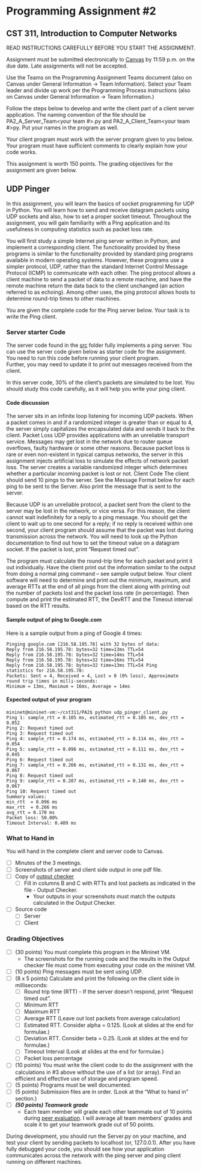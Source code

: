 # Programming Assignment #2
## CST 311, Introduction to Computer Networks

READ INSTRUCTIONS CAREFULLY BEFORE YOU START THE ASSIGNMENT.

Assignment must be submitted electronically to [Canvas](https://csumb.instructure.com/) by 11:59 p.m. on the due date.
Late assignments will not be accepted.

Use the Teams on the Programming Assignment Teams document (also on Canvas under General Information → Team Information).
Select your Team leader and divide up work per the Programming Process instructions (also on Canvas under General Information → Team Information.)

Follow the steps below to develop and write the client part of a client server application. 
The naming convention of the file should be PA2_A_Server_Team<your team #>.py and PA2_A_Client_Team<your team #>py. 
Put your names in the program as well. 

Your client program must work with the server program given to you below. 
Your program must have sufficient comments to clearly explain how your code works.

This assignment is worth 150 points. The grading objectives for the assignment are given below.


## UDP Pinger

In this assignment, you will learn the basics of socket programming for UDP in Python. 
You will learn how to send and receive datagram packets using UDP sockets and also, how to set a proper socket timeout.
Throughout the assignment, you will gain familiarity with a Ping application and its usefulness in computing statistics such as packet loss rate.

You will first study a simple Internet ping server written in Python, and implement a corresponding client. 
The functionality provided by these programs is similar to the functionality provided by standard ping programs available in modern operating systems. 
However, these programs use a simpler protocol, UDP, rather than the standard Internet Control Message Protocol (ICMP) to communicate with each other. 
The ping protocol allows a client machine to send a packet of data to a remote machine, and have the remote machine return the data back to the client unchanged (an action referred to as echoing). 
Among other uses, the ping protocol allows hosts to determine round-trip times to other machines.

You are given the complete code for the Ping server below. Your task is to write the Ping client.

### Server starter Code

The server code found in the [src](src) folder fully implements a ping server. 
You can use the server code given below as starter code for the assignment. 
You need to run this code before running your client program.  
Further, you may need to update it to print out messages received from the client.

In this server code, 30% of the client’s packets are simulated to be lost. 
You should study this code carefully, as it will help you write your ping client.


#### Code discussion

The server sits in an infinite loop listening for incoming UDP packets. When a packet comes in and if a randomized integer is greater than or equal to 4, the server simply capitalizes the encapsulated data and sends it back to the client.
Packet Loss
UDP provides applications with an unreliable transport service. Messages may get lost in the network due to router queue overflows, faulty hardware or some other reasons. Because packet loss is rare or even non-existent in typical campus networks, the server in this assignment injects artificial loss to simulate the effects of network packet loss. The server creates a variable randomized integer which determines whether a particular incoming packet is lost or not.
Client Code
The client should send 10 pings to the server. See the Message Format below for each ping to be sent to the Server. Also print the message that is sent to the server.

Because UDP is an unreliable protocol, a packet sent from the client to the server may be lost in the network, or vice versa. 
For this reason, the client cannot wait indefinitely for a reply to a ping message. 
You should get the client to wait up to one second for a reply; if no reply is received within one second, your client program should assume that the packet was lost during transmission across the network. 
You will need to look up the Python documentation to find out how to set the timeout value on a datagram socket. 
If the packet is lost, print “Request timed out”.

The program must calculate the round-trip time for each packet and print it out individually. 
Have the client print out the information similar to the output from doing a normal ping command – see sample output below. 
Your client software will need to determine and print out the minimum, maximum, and average RTTs at the end of all pings from the client along with printing out the number of packets lost and the packet loss rate (in percentage). 
Then compute and print the estimated RTT, the DevRTT and the Timeout interval based on the RTT results.

#### Sample output of ping to Google.com

Here is a sample output from a ping of Google 4 times:

```shell
Pinging google.com [216.58.195.78] with 32 bytes of data:
Reply from 216.58.195.78: bytes=32 time=13ms TTL=54
Reply from 216.58.195.78: bytes=32 time=14ms TTL=54
Reply from 216.58.195.78: bytes=32 time=16ms TTL=54
Reply from 216.58.195.78: bytes=32 time=13ms TTL=54 Ping
statistics for 216.58.195.78:
Packets: Sent = 4, Received = 4, Lost = 0 (0% loss), Approximate
round trip times in milli-seconds:
Minimum = 13ms, Maximum = 16ms, Average = 14ms
```

#### Expected output of your program

```shell
mininet@mininet-vm:~/cst311/PA2$ python udp_pinger_client.py
Ping 1: sample_rtt = 0.105 ms, estimated_rtt = 0.105 ms, dev_rtt = 0.052
Ping 2: Request timed out
Ping 3: Request timed out
Ping 4: sample_rtt = 0.174 ms, estimated_rtt = 0.114 ms, dev_rtt = 0.054
Ping 5: sample_rtt = 0.096 ms, estimated_rtt = 0.111 ms, dev_rtt = 0.045
Ping 6: Request timed out
Ping 7: sample_rtt = 0.266 ms, estimated_rtt = 0.131 ms, dev_rtt = 0.067
Ping 8: Request timed out
Ping 9: sample_rtt = 0.207 ms, estimated_rtt = 0.140 ms, dev_rtt = 0.067
Ping 10: Request timed out
Summary values:
min_rtt  = 0.096 ms
max_rtt  = 0.266 ms
avg_rtt = 0.170 ms
Packet loss: 50.00%
Timeout Interval: 0.409 ms
```

### What to Hand in

You will hand in the complete client and server code to Canvas.
- [ ] Minutes of the 3 meetings.
- [ ] Screenshots of server and client side output in one pdf file.
- [ ] Copy of [output checker](https://docs.google.com/spreadsheets/d/1WxK9ww-oc5uNbU_b-58MholQ6KzyLp-6HvXW-z9mbIo/edit?usp=sharing)
  - [ ] Fill in columns B and C with RTTs and lost packets as indicated in the file - Output Checker. 
    - Your outputs in your screenshots must match the outputs calculated in the Output Checker.
- [ ] Source code
  - [ ] Server
  - [ ] Client

### Grading Objectives
- [ ] (30 points) You must complete this program in the Mininet VM. 
  - The screenshots for the running code and the results in the Output checker file must come from executing your code on the mininet VM.
- [ ] (10 points) Ping messages must be sent using UDP.
- [ ] (8 x 5 points) Calculate and print the following on the client side in milliseconds:
  - [ ] Round trip time (RTT) - If the server doesn’t respond, print “Request timed out”.
  - [ ] Minimum RTT
  - [ ] Maximum RTT
  - [ ] Average RTT (Leave out lost packets from average calculation)
  - [ ] Estimated RTT. Consider alpha = 0.125. (Look at slides at the end for formulae.)
  - [ ] Deviation RTT. Consider beta = 0.25. (Look at slides at the end for formulae.)
  - [ ] Timeout Interval (Look at slides at the end for formulae.)
  - [ ] Packet loss percentage
- [ ] (10 points) You must write the client code to do the assignment with the calculations in #3 above without the use of a list (or array). Find an efficient and effective use of storage and program speed.
- [ ] (5 points) Programs must be well documented.
- [ ] (5 points) Submission files are in order. (Look at the “What to hand in” section.)
- [ ] ***(50 points) Teamwork grade***
  - Each team member will grade each other teammate out of 10 points during [peer evaluation](https://forms.gle/vtt31GjK9Rrerews5). 
  I will average all team members’ grades and scale it to get your teamwork grade out of 50 points. 
  

During development, you should run the Server.py on your machine, and test your client by sending packets to localhost (or, 127.0.0.1). After you have fully debugged your code, you should see how your application communicates across the network with the ping server and ping client running on different machines.


